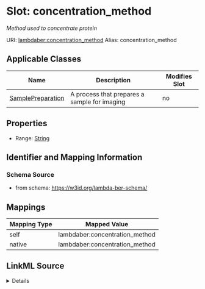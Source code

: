 

# Slot: concentration_method 


_Method used to concentrate protein_





URI: [lambdaber:concentration_method](https://w3id.org/lambda-ber-schema/concentration_method)
Alias: concentration_method

<!-- no inheritance hierarchy -->





## Applicable Classes

| Name | Description | Modifies Slot |
| --- | --- | --- |
| [SamplePreparation](SamplePreparation.md) | A process that prepares a sample for imaging |  no  |






## Properties

* Range: [String](String.md)




## Identifier and Mapping Information






### Schema Source


* from schema: https://w3id.org/lambda-ber-schema/




## Mappings

| Mapping Type | Mapped Value |
| ---  | ---  |
| self | lambdaber:concentration_method |
| native | lambdaber:concentration_method |




## LinkML Source

<details>
```yaml
name: concentration_method
description: Method used to concentrate protein
from_schema: https://w3id.org/lambda-ber-schema/
rank: 1000
alias: concentration_method
owner: SamplePreparation
domain_of:
- SamplePreparation
range: string

```
</details>